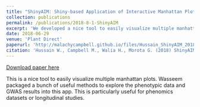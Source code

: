 ```yaml
---
title: "ShinyAIM: Shiny-based Application of Interactive Manhattan Plots for Longitudinal Genome-Wide Association Studies"
collection: publications
permalink: /publications/2018-8-1-ShinyAIM
excerpt: 'We developed a nice tool to easily visualize multiple manhattan plots. This is particaully useful for phenomics datasets or longitudinal studies.'
date: 2018-06-29
venue: 'Plant Direct'
paperurl: 'http://malachycampbell.github.io/files/Hussain_ShinyAIM_2018.pdf'
citation: 'Hussain W., Campbell M., Walia H., Morota G. (2018) ShinyAIM: Shiny-based Application of Interactive Manhattan Plots for Longitudinal Genome-Wide Association Studies. Plant Direct 2(10), p.e00091.'
---
```


<a href='http://malachycampbell.github.io/files/Hussain_ShinyAIM_2018.pdf'>Download paper here</a>

This is a nice tool to easily visualize multiple manhattan plots. Wasseem packaged a bunch of useful methods to explore the phenotypic data and GWAS results into this app. This is particularly useful for phenomics datasets or longitudinal studies.
